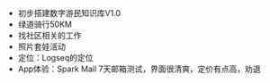 - 初步搭建数字游民知识库V1.0
- 绿道骑行50KM
- 找社区相关的工作
- 照片套娃活动
- 定位：Logseq的定位
- App体验：Spark Mail 7天邮箱测试，界面很清爽，定价有点高，劝退